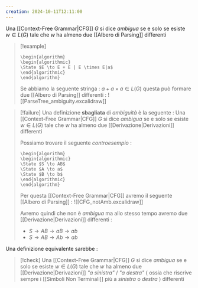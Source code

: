 ```yaml
---
creation: 2024-10-11T12:11:00
---
```

Una [[Context-Free Grammar|CFG]] $G$ si dice *ambigua* se e solo se esiste $w\in L(G)$ tale che $w$ ha almeno due [[Albero di Parsing]] differenti

>[!example] 
>```pseudo
>\begin{algorithm}
>\begin{algorithmic}
>\State $E \to E + E | E \times E|a$
>\end{algorithmic}
>\end{algorithm}
>```
>Se abbiamo la seguente stringa : $a+a\times a \in L(G)$ questa può formare due [[Albero di Parsing]] differenti : 
![[ParseTree_ambiguity.excalidraw]]

>[!failure] 
>Una definizione **sbagliata** di *ambiguità* è la seguente : 
>Una [[Context-Free Grammar|CFG]] $G$ si dice *ambigua* se e solo se esiste $w\in L(G)$ tale che $w$ ha almeno due [[Derivazione|Derivazioni]] differenti
>
>Possiamo trovare il seguente *controesempio* : 
>```pseudo
>\begin{algorithm}
>\begin{algorithmic}
>\State $S \to AB$
>\State $A \to a$
>\State $B \to b$
>\end{algorithmic}
>\end{algorithm}
>```
>
>Per questa [[Context-Free Grammar|CFG]] avremo il seguente [[Albero di Parsing]] :
![[CFG_notAmb.excalidraw]]
>
>Avremo quindi che non è *ambigua* ma allo stesso tempo avremo due [[Derivazione|Derivazioni]] differenti : 
>+ $S \to AB \to aB \to ab$
>+ $S \to AB \to Ab \to ab$
>

Una definizione equivalente sarebbe : 
>[!check] 
>Una [[Context-Free Grammar|CFG]] $G$ si dice *ambigua* se e solo se esiste $w\in L(G)$ tale che $w$ ha almeno due [[Derivazione|Derivazioni]] *"a sinistra"* / *"a destra"* ( ossia che riscrive sempre i [[Simboli Non Terminali]] più a *sinistra* o *destra* ) differenti

